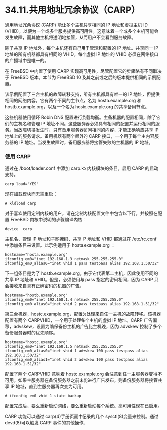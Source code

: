 # 34.11.共用地址冗余协议（CARP）


通用地址冗余协议 (CARP) 能让多个主机共享相同的 IP 地址和虚拟主机 ID (VHID)，以便为一个或多个服务提供高可用性。这意味着一个或多个主机可能会发生故障，而其他主机将透明地接管，从而用户不会看到服务故障。

除了共享 IP 地址外，每个主机还有自己用于管理和配置的 IP 地址。共享同一 IP 地址的所有机器都具有相同的 VHID。每个虚拟 IP 地址的 VHID 必须在网络接口的广播域中是唯一的。

在 FreeBSD 中内置了使用 CARP 实现高可用性，尽管配置它的步骤略有不同取决于 FreeBSD 版本。本节为 FreeBSD 10 及其之前或之后的版本提供相同的示例配置。

该示例配置了三台主机的故障转移支持，所有主机都具有唯一的 IP 地址，但提供相同的网络内容。它有两个不同的主节点，名为 hosta.example.org 和 hostb.example.org，以及一个名为 hostc.example.org 的共享备用节点。

这些机器使用循环 Robin DNS 配置进行负载均衡。主备机器的配置相同，除了它们的主机名和管理 IP 地址不同。这些服务器必须具有相同的配置并运行相同的服务。当故障切换发生时，只有备用服务器访问相同的内容，才能正确响应共享 IP 地址上的服务请求。备用机器有两个额外的 CARP 接口，一个用于每个主内容服务器的 IP 地址。当发生故障时，备用服务器将接管失败的主机器的 IP 地址。

### 使用 CARP

通过在 /boot/loader.conf 中添加 carp.ko 内核模块的条目，启用 CARP 的启动支持。

```
carp_load="YES"
```

现在加载模块而无需重启：

```
# kldload carp
```

对于喜欢使用定制内核的用户，请在定制内核配置文件中包含以下行，并按照在配置 FreeBSD 内核中说明的步骤编译内核：

```
device	carp
```

主机名、管理 IP 地址和子网掩码、共享 IP 地址和 VHID 都通过在 /etc/rc.conf 中添加条目来设置。此示例适用于 hosta.example.org ：

```
hostname="hosta.example.org"
ifconfig_em0="inet 192.168.1.3 netmask 255.255.255.0"
ifconfig_em0_alias0="inet vhid 1 pass testpass alias 192.168.1.50/32"
```

下一组条目是为了 hostb.example.org。由于它代表第二主机，因此使用不同的共享 IP 地址和 VHID。但是，必须使用与 pass 指定的密码相同，因为 CARP 只会接收来自具有正确密码的机器的广告。

```
hostname="hostb.example.org"
ifconfig_em0="inet 192.168.1.4 netmask 255.255.255.0"
ifconfig_em0_alias0="inet vhid 2 pass testpass alias 192.168.1.51/32"
```

第三台机器，hostc.example.org，配置为处理来自任一主机的故障转移。该机器配置有两个 CARPVHID，一个用于处理每个主机的虚拟 IP 地址。CARP 广告偏移，advskew，设置为确保备份主机的广告比主机晚，因为 advskew 控制了多个备份服务器时的优先顺序。

```
hostname="hostc.example.org"
ifconfig_em0="inet 192.168.1.5 netmask 255.255.255.0"
ifconfig_em0_alias0="inet vhid 1 advskew 100 pass testpass alias 192.168.1.50/32"
ifconfig_em0_alias1="inet vhid 2 advskew 100 pass testpass alias 192.168.1.51/32"
```

配置了两个 CARPVHID 意味着 hostc.example.org 会注意到任一主服务器变得不可用。如果主服务器在备份服务器之前未能进行广告发布，则备份服务器将接管共享 IP 地址，直到主服务器再次变为可用。

```
# ifconfig em0 vhid 1 state backup
```

配置完成后，要么重新启动网络，要么重新启动每个系统。高可用性现在已启用。

CARP 功能可以通过 carp(4)手册页面中记录的几个 sysctl(8)变量来控制。通过 devd(8)可以触发 CARP 事件的其他操作。
